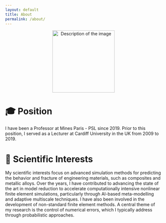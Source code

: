 ```yaml
---
layout: default
title: About
permalink: /about/
---
```



<div style="text-align: center;">
<img src="{{ site.baseurl }}/assets/images/id2.png" alt="Description of the image" width="200" height="auto">
</div>



# 🎓 Position

I have been a Professor at Mines Paris - PSL since 2019. Prior to this position, I served as a Lecturer at Cardiff University in the UK from 2009 to 2019.

# 🧩 Scientific Interests

My scientific interests focus on advanced simulation methods for predicting the behavior and fracture of engineering materials, such as composites and metallic alloys. Over the years, I have contributed to advancing the state of the art in model reduction to accelerate computationally intensive nonlinear finite element simulations, particularly through AI-based meta-modelling and adaptive multiscale techniques. I have also been involved in the development of non-standard finite element methods. A central theme of my research is the control of numerical errors, which I typically address through probabilistic approaches.
